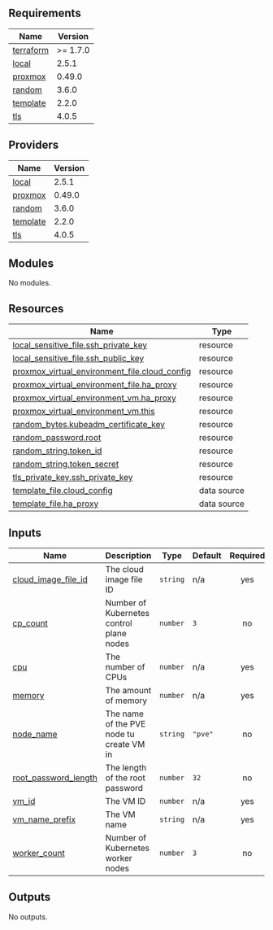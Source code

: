 <!-- BEGIN_TF_DOCS -->
## Requirements

| Name | Version |
|------|---------|
| <a name="requirement_terraform"></a> [terraform](#requirement\_terraform) | >= 1.7.0 |
| <a name="requirement_local"></a> [local](#requirement\_local) | 2.5.1 |
| <a name="requirement_proxmox"></a> [proxmox](#requirement\_proxmox) | 0.49.0 |
| <a name="requirement_random"></a> [random](#requirement\_random) | 3.6.0 |
| <a name="requirement_template"></a> [template](#requirement\_template) | 2.2.0 |
| <a name="requirement_tls"></a> [tls](#requirement\_tls) | 4.0.5 |

## Providers

| Name | Version |
|------|---------|
| <a name="provider_local"></a> [local](#provider\_local) | 2.5.1 |
| <a name="provider_proxmox"></a> [proxmox](#provider\_proxmox) | 0.49.0 |
| <a name="provider_random"></a> [random](#provider\_random) | 3.6.0 |
| <a name="provider_template"></a> [template](#provider\_template) | 2.2.0 |
| <a name="provider_tls"></a> [tls](#provider\_tls) | 4.0.5 |

## Modules

No modules.

## Resources

| Name | Type |
|------|------|
| [local_sensitive_file.ssh_private_key](https://registry.terraform.io/providers/hashicorp/local/2.5.1/docs/resources/sensitive_file) | resource |
| [local_sensitive_file.ssh_public_key](https://registry.terraform.io/providers/hashicorp/local/2.5.1/docs/resources/sensitive_file) | resource |
| [proxmox_virtual_environment_file.cloud_config](https://registry.terraform.io/providers/bpg/proxmox/0.49.0/docs/resources/virtual_environment_file) | resource |
| [proxmox_virtual_environment_file.ha_proxy](https://registry.terraform.io/providers/bpg/proxmox/0.49.0/docs/resources/virtual_environment_file) | resource |
| [proxmox_virtual_environment_vm.ha_proxy](https://registry.terraform.io/providers/bpg/proxmox/0.49.0/docs/resources/virtual_environment_vm) | resource |
| [proxmox_virtual_environment_vm.this](https://registry.terraform.io/providers/bpg/proxmox/0.49.0/docs/resources/virtual_environment_vm) | resource |
| [random_bytes.kubeadm_certificate_key](https://registry.terraform.io/providers/hashicorp/random/3.6.0/docs/resources/bytes) | resource |
| [random_password.root](https://registry.terraform.io/providers/hashicorp/random/3.6.0/docs/resources/password) | resource |
| [random_string.token_id](https://registry.terraform.io/providers/hashicorp/random/3.6.0/docs/resources/string) | resource |
| [random_string.token_secret](https://registry.terraform.io/providers/hashicorp/random/3.6.0/docs/resources/string) | resource |
| [tls_private_key.ssh_private_key](https://registry.terraform.io/providers/hashicorp/tls/4.0.5/docs/resources/private_key) | resource |
| [template_file.cloud_config](https://registry.terraform.io/providers/hashicorp/template/2.2.0/docs/data-sources/file) | data source |
| [template_file.ha_proxy](https://registry.terraform.io/providers/hashicorp/template/2.2.0/docs/data-sources/file) | data source |

## Inputs

| Name | Description | Type | Default | Required |
|------|-------------|------|---------|:--------:|
| <a name="input_cloud_image_file_id"></a> [cloud\_image\_file\_id](#input\_cloud\_image\_file\_id) | The cloud image file ID | `string` | n/a | yes |
| <a name="input_cp_count"></a> [cp\_count](#input\_cp\_count) | Number of Kubernetes control plane nodes | `number` | `3` | no |
| <a name="input_cpu"></a> [cpu](#input\_cpu) | The number of CPUs | `number` | n/a | yes |
| <a name="input_memory"></a> [memory](#input\_memory) | The amount of memory | `number` | n/a | yes |
| <a name="input_node_name"></a> [node\_name](#input\_node\_name) | The name of the PVE node tu create VM in | `string` | `"pve"` | no |
| <a name="input_root_password_length"></a> [root\_password\_length](#input\_root\_password\_length) | The length of the root password | `number` | `32` | no |
| <a name="input_vm_id"></a> [vm\_id](#input\_vm\_id) | The VM ID | `number` | n/a | yes |
| <a name="input_vm_name_prefix"></a> [vm\_name\_prefix](#input\_vm\_name\_prefix) | The VM name | `string` | n/a | yes |
| <a name="input_worker_count"></a> [worker\_count](#input\_worker\_count) | Number of Kubernetes worker nodes | `number` | `3` | no |

## Outputs

No outputs.
<!-- END_TF_DOCS -->